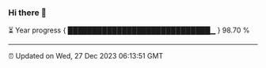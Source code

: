 ### Hi there 👋

⏳ Year progress { █████████████████████████████▁ } 98.70 %

---

⏰ Updated on Wed, 27 Dec 2023 06:13:51 GMT
